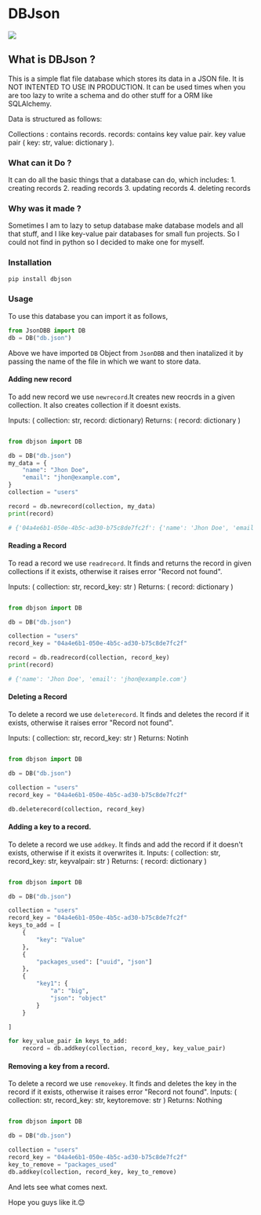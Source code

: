 # DBJson

![](https://i.imgur.com/gbT5IKB.png)

## What is DBJson ?

This is a simple flat file database which stores its data in a JSON file.
It is NOT INTENTED TO USE IN PRODUCTION.
It can be used times when you are too lazy to write a schema and do other stuff for a ORM like SQLAlchemy.

Data is structured as follows:

Collections : contains records.
records: contains key value pair.
key value pair ( key: str, value: dictionary ).

### What can it Do ?

It can do all the basic things that a database can do, which includes:
    1. creating records
    2. reading records
    3. updating records
    4. deleting records

### Why was it made ?

Sometimes I am to lazy to setup database make database models and all that stuff, and I like key-value pair databases for small fun projects. So I could not find in python so I decided to make one for myself.


### Installation 

```bash
pip install dbjson
```

### Usage

To use this database you can import it as follows,

```python
from JsonDBB import DB
db = DB("db.json")
```
Above we have imported `DB` Object from `JsonDBB` and then inatalized it by passing the name of the file in which we want to store data.

#### Adding new record

To add new record we use `newrecord`.It creates new reocrds in a given collection. It also creates collection if it doesnt exists.

Inputs: ( collection: str, record: dictionary)
Returns: ( record: dictionary )

```python

from dbjson import DB

db = DB("db.json")
my_data = {
    "name": "Jhon Doe",
    "email": "jhon@example.com",
}
collection = "users"

record = db.newrecord(collection, my_data)
print(record)

# {'04a4e6b1-050e-4b5c-ad30-b75c8de7fc2f': {'name': 'Jhon Doe', 'email': 'jhon@example.com'}}

```

#### Reading a Record

To read a record we use `readrecord`. It finds and returns the record in given collections if it exists, otherwise it raises error "Record not found".

Inputs: ( collection: str, record_key: str )
Returns: ( record: dictionary )

```python

from dbjson import DB

db = DB("db.json")

collection = "users"
record_key = "04a4e6b1-050e-4b5c-ad30-b75c8de7fc2f"

record = db.readrecord(collection, record_key)
print(record)

# {'name': 'Jhon Doe', 'email': 'jhon@example.com'}

```

#### Deleting a Record

To delete a record we use `deleterecord`. It finds and deletes the record if it exists, otherwise it raises error "Record not found".

Inputs: ( collection: str, record_key: str )
Returns: Notinh

```python

from dbjson import DB

db = DB("db.json")

collection = "users"
record_key = "04a4e6b1-050e-4b5c-ad30-b75c8de7fc2f"

db.deleterecord(collection, record_key)

```

#### Adding a key to a record.

To delete a record we use `addkey`. It finds and add the record if it doesn't exists, otherwise if it exists it overwrites it.
Inputs: ( collection: str, record_key: str, keyvalpair: str )
Returns: ( record: dictionary )

```python

from dbjson import DB

db = DB("db.json")

collection = "users"
record_key = "04a4e6b1-050e-4b5c-ad30-b75c8de7fc2f"
keys_to_add = [
    {
        "key": "Value"
    },
    {
        "packages_used": ["uuid", "json"]
    },
    {
        "key1": {
            "a": "big",
            "json": "object"
        }
    }

]

for key_value_pair in keys_to_add:
    record = db.addkey(collection, record_key, key_value_pair)

```


#### Removing a key from a record.

To delete a record we use `removekey`. It finds and deletes the key in the record if it exists, otherwise it raises error "Record not found".
Inputs: ( collection: str, record_key: str, keytoremove: str )
Returns: Nothing

```python

from dbjson import DB

db = DB("db.json")

collection = "users"
record_key = "04a4e6b1-050e-4b5c-ad30-b75c8de7fc2f"
key_to_remove = "packages_used"
db.addkey(collection, record_key, key_to_remove)

```

And lets see what comes next. 

Hope you guys like it.😊
